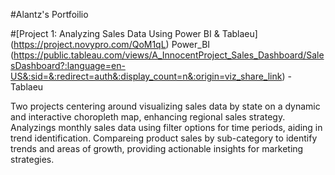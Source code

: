 #Alantz's Portfoilio

#[Project 1: Analyzing Sales Data Using Power BI & Tablaeu]
(https://project.novypro.com/QoM1qL) Power_BI
(https://public.tableau.com/views/A_InnocentProject_Sales_Dashboard/SalesDashboard?:language=en-US&:sid=&:redirect=auth&:display_count=n&:origin=viz_share_link) - Tablaeu

Two projects centering around visualizing sales data by state on a dynamic and interactive choropleth map, enhancing regional sales strategy.
Analyzings monthly sales data using filter options for time periods, aiding in trend identification.
Compareing product sales by sub-category to identify trends and areas of growth, providing actionable insights for marketing strategies.


